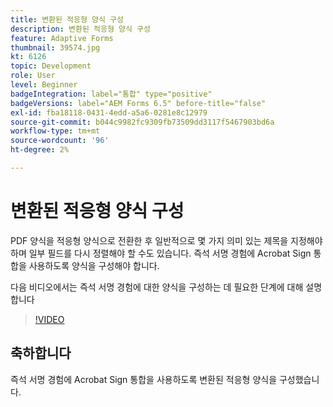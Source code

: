 ```yaml
---
title: 변환된 적응형 양식 구성
description: 변환된 적응형 양식 구성
feature: Adaptive Forms
thumbnail: 39574.jpg
kt: 6126
topic: Development
role: User
level: Beginner
badgeIntegration: label="통합" type="positive"
badgeVersions: label="AEM Forms 6.5" before-title="false"
exl-id: fba18118-0431-4edd-a5a6-0281e8c12979
source-git-commit: b044c9982fc9309fb73509dd3117f5467903bd6a
workflow-type: tm+mt
source-wordcount: '96'
ht-degree: 2%

---
```


# 변환된 적응형 양식 구성

PDF 양식을 적응형 양식으로 전환한 후 일반적으로 몇 가지 의미 있는 제목을 지정해야 하며 일부 필드를 다시 정렬해야 할 수도 있습니다. 즉석 서명 경험에 Acrobat Sign 통합을 사용하도록 양식을 구성해야 합니다.

다음 비디오에서는 즉석 서명 경험에 대한 양식을 구성하는 데 필요한 단계에 대해 설명합니다

>[!VIDEO](https://video.tv.adobe.com/v/39574?quality=12&learn=on)

## 축하합니다

즉석 서명 경험에 Acrobat Sign 통합을 사용하도록 변환된 적응형 양식을 구성했습니다.

